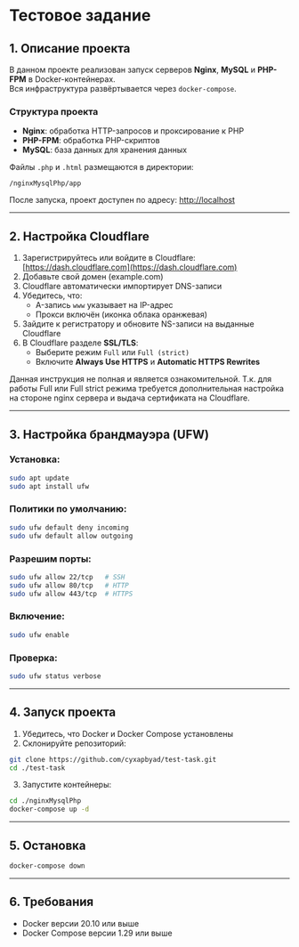 # Тестовое задание

## 1. Описание проекта

В данном проекте реализован запуск серверов **Nginx**, **MySQL** и **PHP-FPM** в Docker-контейнерах.\
Вся инфраструктура развёртывается через `docker-compose`.

### Структура проекта

- **Nginx**: обработка HTTP-запросов и проксирование к PHP
- **PHP-FPM**: обработка PHP-скриптов
- **MySQL**: база данных для хранения данных

Файлы `.php` и `.html` размещаются в директории:

```
/nginxMysqlPhp/app
```

После запуска, проект доступен по адресу: [http://localhost](http://localhost)

---

## 2. Настройка Cloudflare

1. Зарегистрируйтесь или войдите в Cloudflare: [https://dash.cloudflare.com](https://dash.cloudflare.com)
2. Добавьте свой домен (example.com)
3. Cloudflare автоматически импортирует DNS-записи
4. Убедитесь, что:
   - A-запись `www` указывает на IP-адрес
   - Прокси включён (иконка облака оранжевая)
5. Зайдите к регистратору и обновите NS-записи на выданные Cloudflare
6. В Cloudflare разделе **SSL/TLS**:
   - Выберите режим `Full` или `Full (strict)`
   - Включите **Always Use HTTPS** и **Automatic HTTPS Rewrites**

Данная инструкция не полная и является ознакомительной. Т.к. для работы Full или Full strict режима требуется дополнительная настройка на стороне nginx сервера и выдача сертификата на Cloudflare.

---

## 3. Настройка брандмауэра (UFW)

### Установка:

```bash
sudo apt update
sudo apt install ufw
```

### Политики по умолчанию:

```bash
sudo ufw default deny incoming
sudo ufw default allow outgoing
```

### Разрешим порты:

```bash
sudo ufw allow 22/tcp   # SSH
sudo ufw allow 80/tcp   # HTTP
sudo ufw allow 443/tcp  # HTTPS
```

### Включение:

```bash
sudo ufw enable
```

### Проверка:

```bash
sudo ufw status verbose
```

---

## 4. Запуск проекта

1. Убедитесь, что Docker и Docker Compose установлены
2. Склонируйте репозиторий:

```bash
git clone https://github.com/cyxapbyad/test-task.git
cd ./test-task
```

3. Запустите контейнеры:

```bash
cd ./nginxMysqlPhp
docker-compose up -d
```

---

## 5. Остановка

```bash
docker-compose down
```

---

## 6. Требования

- Docker версии 20.10 или выше
- Docker Compose версии 1.29 или выше
